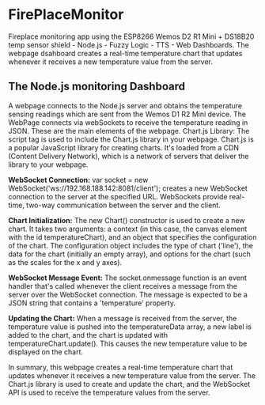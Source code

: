 # FirePlaceMonitor
Fireplace monitoring app using the ESP8266 Wemos D2 R1 Mini + DS18B20 temp sensor shield - Node.js - Fuzzy Logic - TTS - Web Dashboards. The webpage dsahboard creates a real-time temperature chart that updates whenever it receives a new temperature value from the server.







## The Node.js monitoring Dashboard
A webpage connects to the Node.js server and obtains the temperature sensing readings which are sent from the Wemos D1 R2 Mini device. The WebPage connects via webSockets to receive the temperature reading in JSON. These are the main elements of the webpage. 
Chart.js Library: The script tag <script src="https://cdn.jsdelivr.net/npm/chart.js"></script> is used to include the Chart.js library in your webpage. Chart.js is a popular JavaScript library for creating charts. It's loaded from a CDN (Content Delivery Network), which is a network of servers that deliver the library to your webpage.





**WebSocket Connection:** var socket = new WebSocket('ws://192.168.188.142:8081/client'); creates a new WebSocket connection to the server at the specified URL. WebSockets provide real-time, two-way communication between the server and the client.

**Chart Initialization:** The new Chart() constructor is used to create a new chart. It takes two arguments: a context (in this case, the canvas element with the id temperatureChart), and an object that specifies the configuration of the chart. The configuration object includes the type of chart ('line'), the data for the chart (initially an empty array), and options for the chart (such as the scales for the x and y axes).

**WebSocket Message Event:** The socket.onmessage function is an event handler that's called whenever the client receives a message from the server over the WebSocket connection. The message is expected to be a JSON string that contains a 'temperature' property.

**Updating the Chart:** When a message is received from the server, the temperature value is pushed into the temperatureData array, a new label is added to the chart, and the chart is updated with temperatureChart.update(). This causes the new temperature value to be displayed on the chart.

In summary, this webpage creates a real-time temperature chart that updates whenever it receives a new temperature value from the server. The Chart.js library is used to create and update the chart, and the WebSocket API is used to receive the temperature values from the server.
